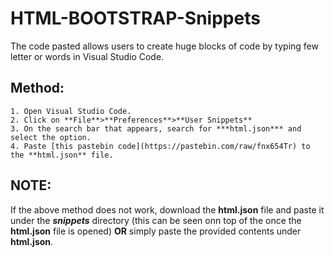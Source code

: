 # HTML-BOOTSTRAP-Snippets
The code pasted allows users to create huge blocks of code by typing few letter or words in Visual Studio Code.

## Method:

    1. Open Visual Studio Code.
    2. Click on **File**>**Preferences**>**User Snippets**
    3. On the search bar that appears, search for ***html.json*** and select the option.
    4. Paste [this pastebin code](https://pastebin.com/raw/fnx654Tr) to the **html.json** file.

## NOTE: 

  If the above method does not work, download the **html.json** file and paste it under the ***snippets*** directory (this can be seen onn top of the  once the **html.json** file is opened) **OR** simply paste the provided contents under **html.json**.
